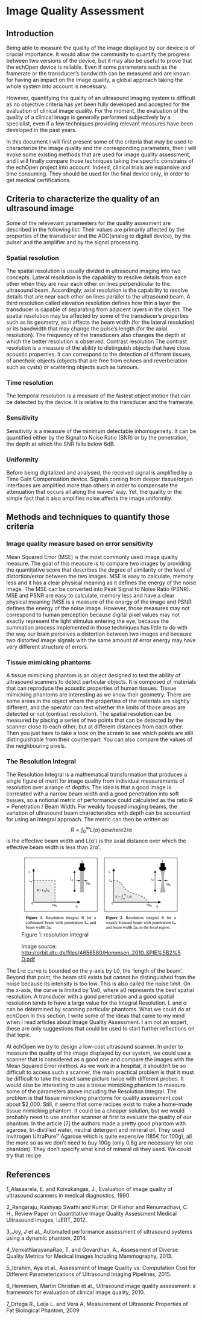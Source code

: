 # Image Quality Assessment

## Introduction

Being able to measure the quality of the image displayed by our device is of crucial importance. It would allow the community to quantify the progress between two versions of the device, but it may also be useful to prove that the echOpen device is reliable. Even if some parameters such as the framerate or the transducer’s bandwidth can be measured and are known for having an impact on the image quality, a global approach taking the whole system into account is necessary.

However, quantifying the quality of an ultrasound imaging system is difficult as no objective criteria has yet been fully developed and accepted for the evaluation of clinical image quality. For the moment, the evaluation of the quality of a clinical image is generally performed subjectively by a specialist, even if a few techniques providing relevant measures have been developed in the past years. 

In this document I will first present some of the criteria that may be used to characterize the image quality and the corresponding parameters, then I will evoke some existing methods that are used for image quality assessment, and I will finally compare those techniques taking the specific constrains of the echOpen project into account. Indeed, clinical trials are expansive and time consuming. They should be used for the final device only, in order to get medical certifications.


## Criteria to characterize the quality of an ultrasound image 
Some of the relevevant parameeters for the quality assesment are described in the following list. Their values are primarily affected by the properties of the transducer and the ADC(analog to digitall device), by the pulser and the amplifier and by the signal processing.

### Spatial resolution
The spatial resolution is usually divided in ultrasound imaging into two concepts. Lateral resolution is the capability to resolve details from each other when they are near each other on lines perpendicular to the ultrasound beam. Accordingly, axial resolution is the capability to resolve details that are near each other on lines parallel to the ultrasound beam. A third resolution called elevation resolution defines how thin a layer the transducer is capable of separating from adjacent layers in the object. The spatial resolution may be affected by some of the transducer’s properties such as its geometry, as it affects the beam width (for the lateral resolution) or its bandwidth that may change the pulse’s length (for the axial resolution). The frequency of the transducers also changes the depth at which the better resolution is observed.
Contrast resolution
The contrast resolution is a measure of the ability to distinguish objects that have close acoustic properties. It can correspond to the detection of different tissues, of anechoic objects (objects that are free from echoes and reverberation such as cysts) or scattering objects such as tumours. 

### Time resolution
The temporal resolution is a measure of the fastest object motion that can be detected by the device. It is relative to the transducer and the framerate.

### Sensitivity
Sensitivity is a measure of the minimum detectable inhomogeneity. It can be quantified either by the Signal to Noise Ratio (SNR) or by the penetration, the depth at which the SNR falls below 6dB.


### Uniformity
Before being digitalized and analysed, the received signal is amplified by a Time Gain Compensation device. Signals coming from deeper tissue/organ interfaces are amplified more than others in order to compensate the attenuation that occurs all along the waves’ way. Yet, the quality or the simple fact that it also amplifies noise affects the image uniformity.


## Methods and techniques to quantify those criteria
### Image quality measure based on error sensitivity
Mean Squared Error (MSE) is the most commonly used image quality measure. The goal of this measure is to compare two images by providing the quantitative score that describes the degree of similarity or the level of distortion/error between the two images. MSE is easy to calculate, memory less and it has a clear physical meaning as it defines the energy of the noise image.
The MSE can be converted into Peak Signal to Noise Ratio (PSNR). MSE and PSNR are easy to calculate, memory less and have a clear physical meaning (MSE is a measure of the energy of the image and PSNR defines the energy of the noise image. However, those measures may not correspond to human perception because digital pixel values may not exactly represent the light stimulus entering the eye, because the summation process implemented in those techniques has little to do with the way our brain perceives a distortion between two images and because two distorted image signals with the same amount of error energy may have very different structure of errors.

### Tissue mimicking phantoms
A tissue mimicking phantom is an object designed to test the ability of ultrasound scanners to detect particular objects. It is composed of materials that can reproduce the acoustic properties of human tissues. Tissue mimicking phantoms are interesting as we know their geometry. 
There are some areas in the object where the properties of the materials are slightly different, and the operator can test whether the limits of those areas are detected or not (contrast resolution). The spatial resolution can be measured by placing a series of two points that can be detected by the scanner close to each other, but at different distances from each other. Then you just have to take a look on the screen to see which points are still distinguishable from their counterpart. You can also compare the values of the neighbouring pixels.

### The Resolution Integral
The Resolution Integral is a mathematical transformation that produces a single figure of merit for image quality from individual measurements of resolution over a range of depths. The idea is that a good image is correlated with a narrow beam width and a good penetration into soft tissues, so a notional metric of performance could calculated as the ratio R = Penetration / Beam Width. For weakly focused imaging beams, the variation of ultrasound beam characteristics with depth can be accounted for using an integral approach. The metric can then be written as: $$R = \int_{0}^\infty    L(\alpha)\,d\alpha  where 2/α $$ is the effective beam width and L(α′) is the axial distance over which the effective beam width is less than 2/α′.

<figure>
  <img src="/references/sigproc/resolution_integral.jpg" alt="" />
  <figcaption> Figure 1: resolution integral
  
  Image source: http://orbit.dtu.dk/files/4656580/Hemmsen_2010_SPIE%5B2%5D.pdf</figcaption>
</figure>

 
The L-α curve is bounded on the y-axis by L0, the ‘length of the beam’. Beyond that point, the beam still exists but cannot be distinguished from the noise because its intensity is too low. This is also called the noise limit. On the x-axis, the curve is limited by 1/a0, where a0 represents the best spatial resolution. A transducer with a good penetration and a good spatial resolution tends to have a large value for the Integral Resolution. L and α can be determined by scanning particular phantoms.
What we could do at echOpen 
In this section, I write some of the ideas that came to my mind when I read articles about Image Quality Assessment. I am not an expert, these are only suggestions that could be used to start further reflections on that topic.

At echOpen we try to design a low-cost ultrasound scanner. In order to measure the quality of the image displayed by our system, we could use a scanner that is considered as a good one and compare the images with the Mean Squared Error method. As we work in a hospital, it shouldn’t be so difficult to access such a scanner, the main practical problem is that it must be difficult to take the exact same picture twice with different probes. 
It would also be interesting to use a tissue mimicking phantom to measure some of the parameters above including the Resolution Integral. The problem is that tissue mimicking phantoms for quality assessment cost about $2,000. Still, it seems that some recipes exist to make a home-made tissue mimicking phantom. It could be a cheaper solution, but we would probably need to use another scanner at first to evaluate the quality of our phantom. 
In the article [7] the authors made a pretty good phantom with agarose, tri-distilled water, neutral detergent and mineral oil. They used Invitrogen UltraPure™ Agarose which is quite expensive (185€ for 100g), all the more so as we don’t need to buy 100g (only 0.6g are necessary for one phantom). They don’t specify what kind of mineral oil they used. We could try that recipe.
 
## References
1_Alasaarela, E. and Koivukangas, J., Evaluation of image quality of ultrasound scanners in medical diagnostics, 1990.

2_Rangaraju, Kashyap Swathi and Kumar, Dr Kishor and Renumadhavi, C. H., Review Paper on Quantitative Image Quality Assessment Medical Ultrasound Images, IJERT, 2012.

3_Joy, J et al., Automated performance assessment of ultrasound systems using a dynamic phantom, 2014.

4_VenkatNarayanaRao, T. and Govardhan, A., Assessment of Diverse Quality Metrics for Medical Images Including Mammography, 2013.

5_Ibrahim, Aya et al., Assessment of Image Quality vs. Computation Cost for Different Parameterizations of Ultrasound Imaging Pipelines, 2015.

6_Hemmsen, Martin Christian et al., Ultrasound image quality assessment: a framework for evaluation of clinical image quality, 2010.

7_Ortega R., Leija L. and Vera A, Measurement of Ultrasonic Properties of Fat Biological Phantom, 2009


